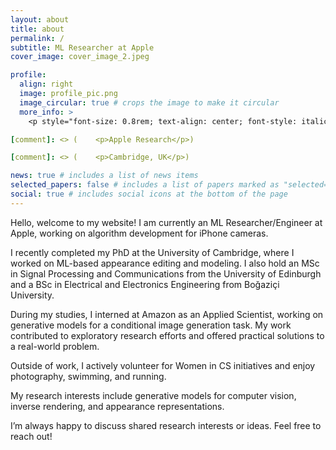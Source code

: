```yaml
---
layout: about
title: about
permalink: /
subtitle: ML Researcher at Apple
cover_image: cover_image_2.jpeg

profile:
  align: right
  image: profile_pic.png
  image_circular: true # crops the image to make it circular
  more_info: >
    <p style="font-size: 0.8rem; text-align: center; font-style: italic;"> From Turkey, based in Cambridge, working on camera software. Interested in machine learning, visual computing; enjoy photography.</p>

[comment]: <> (    <p>Apple Research</p>)

[comment]: <> (    <p>Cambridge, UK</p>)

news: true # includes a list of news items
selected_papers: false # includes a list of papers marked as "selected={true}"
social: true # includes social icons at the bottom of the page
---
```


Hello, welcome to my website! I am currently an ML Researcher/Engineer at Apple, working on algorithm development for iPhone cameras.

I recently completed my PhD at the University of Cambridge, where I worked on ML-based appearance editing and modeling. I also hold an MSc in Signal Processing and Communications from the University of Edinburgh and a BSc in Electrical and Electronics Engineering from Boğaziçi University.

During my studies, I interned at Amazon as an Applied Scientist, working on generative models for a conditional image generation task. My work contributed to exploratory research efforts and offered practical solutions to a real-world problem.

Outside of work, I actively volunteer for Women in CS initiatives and enjoy photography, swimming, and running.

My research interests include generative models for computer vision, inverse rendering, and appearance representations.

I’m always happy to discuss shared research interests or ideas. Feel free to reach out!